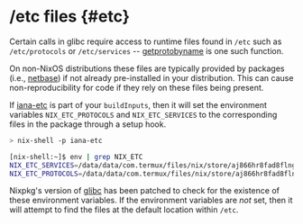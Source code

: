 # /etc files {#etc}

Certain calls in glibc require access to runtime files found in `/etc` such as `/etc/protocols` or `/etc/services` -- [getprotobyname](https://linux.die.net/man/3/getprotobyname) is one such function.

On non-NixOS distributions these files are typically provided by packages (i.e., [netbase](https://packages.debian.org/sid/netbase)) if not already pre-installed in your distribution. This can cause non-reproducibility for code if they rely on these files being present.

If [iana-etc](https://hydra.nixos.org/job/nixos/trunk-combined/nixpkgs.iana-etc.x86_64-linux) is part of your `buildInputs`, then it will set the environment variables `NIX_ETC_PROTOCOLS` and `NIX_ETC_SERVICES` to the corresponding files in the package through a setup hook.


```bash
> nix-shell -p iana-etc

[nix-shell:~]$ env | grep NIX_ETC
NIX_ETC_SERVICES=/data/data/com.termux/files/nix/store/aj866hr8fad8flnggwdhrldm0g799ccz-iana-etc-20210225/etc/services
NIX_ETC_PROTOCOLS=/data/data/com.termux/files/nix/store/aj866hr8fad8flnggwdhrldm0g799ccz-iana-etc-20210225/etc/protocols
```

Nixpkg's version of [glibc](https://github.com/NixOS/nixpkgs/blob/master/pkgs/development/libraries/glibc/default.nix) has been patched to check for the existence of these environment variables. If the environment variables are *not* set, then it will attempt to find the files at the default location within `/etc`.
